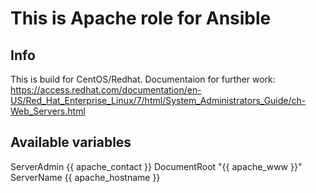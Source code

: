 # This is Apache role for Ansible

## Info

This is build for CentOS/Redhat. Documentaion for further work: https://access.redhat.com/documentation/en-US/Red_Hat_Enterprise_Linux/7/html/System_Administrators_Guide/ch-Web_Servers.html

## Available variables
ServerAdmin {{ apache_contact }}
DocumentRoot "{{ apache_www }}"
ServerName {{ apache_hostname }}
